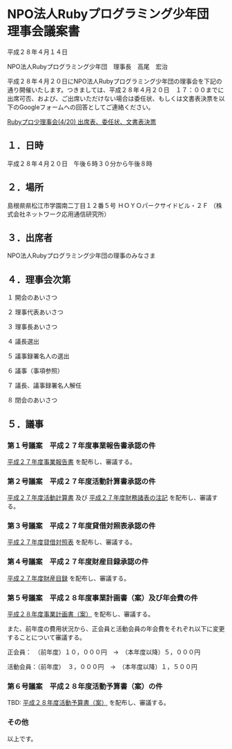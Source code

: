 # NPO法人Rubyプログラミング少年団　　　　理事会議案書

平成２８年４月１４日

NPO法人Rubyプログラミング少年団　理事長　高尾　宏治

平成２８年４月２０日にNPO法人Rubyプログラミング少年団の理事会を下記の通り開催いたします。つきましては、平成２８年４月２０日　１７：００までに出席可否、および、ご出席いただけない場合は委任状、もしくは文書表決票を以下のGoogleフォームへの回答としてご連絡ください。

[Rubyプロ少理事会(4/20) 出席表、委任状、文書表決票](http://goo.gl/forms/uFCiQ2jPA9)

## １．日時

平成２８年４月２０日　午後６時３０分から午後８時

## ２．場所

島根県県松江市学園南二丁目１２番５号
ＨＯＹＯパークサイドビル・２Ｆ
（株式会社ネットワーク応用通信研究所）

## ３．出席者

NPO法人Rubyプログラミング少年団の理事のみなさま

## ４．理事会次第

１ 開会のあいさつ

２ 理事代表あいさつ

３ 理事長あいさつ

４ 議長選出

５ 議事録署名人の選出

６ 議事（事項参照）

７ 議長、議事録署名人解任

８ 閉会のあいさつ

## ５．議事

### 第１号議案　平成２７年度事業報告書承認の件

[平成２７年度事業報告書](https://goo.gl/iSN5KQ) を配布し、審議する。

### 第２号議案　平成２７年度活動計算書承認の件

[平成２７年度活動計算書](https://goo.gl/GJ6CUk) 及び [平成２７年度財務諸表の注記](https://goo.gl/MxKcjm) を配布し、審議する。

### 第３号議案　平成２７年度貸借対照表承認の件

[平成２７年度貸借対照表](https://goo.gl/uqbaqj) を配布し、審議する。

### 第４号議案　平成２７年度財産目録承認の件

[平成２７年度財産目録](https://goo.gl/0CCGDS) を配布し、審議する。

### 第５号議案　平成２８年度事業計画書（案）及び年会費の件

[平成２８年度事業計画書（案）](https://goo.gl/0Hgv8B) を配布し、審議する。

また、前年度の費用状況から、正会員と活動会員の年会費をそれぞれ以下に変更することについて審議する。

正会員：　（前年度）１０，０００円　→　（本年度以降）５，０００円

活動会員：（前年度）　３，０００円　→　（本年度以降）１，５００円

### 第６号議案　平成２８年度活動予算書（案）の件

TBD: [平成２８年度活動予算書（案）](http://example.com) を配布し、審議する。

### その他

以上です。
